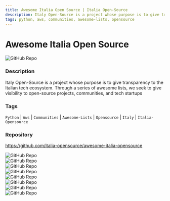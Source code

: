 ```yaml
---
title: Awesome Italia Open Source | Italia Open-Source
description: Italy Open-Source is a project whose purpose is to give transparency to the Italian tech ecosystem. Through a series of awesome lists, we seek to give visibility to open-source projects, communities, and tech startups
tags: python, aws, communities, awesome-lists, opensource
---
```

        

# Awesome Italia Open Source

![GitHub Repo](https://img.shields.io/static/v1?label=category&message=opensource&color=green)

### Description

Italy Open-Source is a project whose purpose is to give transparency to the Italian tech ecosystem. Through a series of awesome lists, we seek to give visibility to open-source projects, communities, and tech startups

### Tags

`Python` | `Aws` | `Communities` | `Awesome-Lists` | `Opensource` | `Italy` | `Italia-Opensource`

### Repository

https://github.com/italia-opensource/awesome-italia-opensource

![GitHub Repo](https://img.shields.io/github/stars/italia-opensource/awesome-italia-opensource?style=social)<br />![GitHub Repo](https://img.shields.io/github/forks/italia-opensource/awesome-italia-opensource?style=social)<br />![GitHub Repo](https://img.shields.io/github/v/tag/italia-opensource/awesome-italia-opensource?style=social)<br />![GitHub Repo](https://img.shields.io/github/contributors/italia-opensource/awesome-italia-opensource)<br />![GitHub Repo](https://img.shields.io/github/issues-pr/italia-opensource/awesome-italia-opensource)<br />![GitHub Repo](https://img.shields.io/github/issues/italia-opensource/awesome-italia-opensource)<br />![GitHub Repo](https://img.shields.io/github/license/italia-opensource/awesome-italia-opensource)<br />![GitHub Repo](https://img.shields.io/github/last-commit/italia-opensource/awesome-italia-opensource)<br />